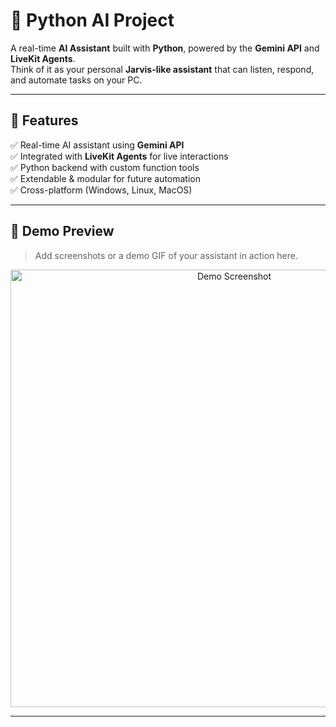 # 🧠 Python AI Project

A real-time **AI Assistant** built with **Python**, powered by the **Gemini API** and **LiveKit Agents**.  
Think of it as your personal **Jarvis-like assistant** that can listen, respond, and automate tasks on your PC.

---

## 🌟 Features
✅ Real-time AI assistant using **Gemini API**  
✅ Integrated with **LiveKit Agents** for live interactions  
✅ Python backend with custom function tools  
✅ Extendable & modular for future automation  
✅ Cross-platform (Windows, Linux, MacOS)  

---

## 📸 Demo Preview

> Add screenshots or a demo GIF of your assistant in action here.

<p align="center">
  <img src="https://github.com/Igsankya24/python-Ai-Project/assets/demo-screenshot.png" width="700" alt="Demo Screenshot">
</p>

---
